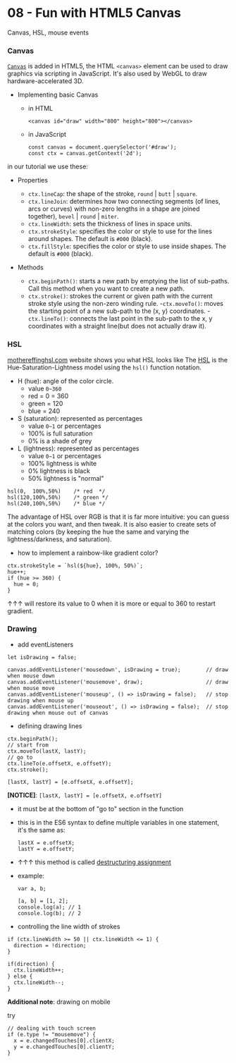 # 08 - Fun with HTML5 Canvas

Canvas, HSL, mouse events

### Canvas

[`Canvas`](https://developer.mozilla.org/en-US/docs/Web/API/Canvas_API) is added in HTML5, the HTML `<canvas>` element can be used to draw graphics via scripting in JavaScript. It's also used by WebGL to draw hardware-accelerated 3D.

-   Implementing basic Canvas

    -   in HTML

        ```
        <canvas id="draw" width="800" height="800"></canvas>
        ```

    -   in JavaScript

        ```
        const canvas = document.querySelector('#draw');
        const ctx = canvas.getContext('2d');
        ```

in our tutorial we use these:

-   Properties

    -   `ctx.lineCap`: the shape of the stroke, `round` | `butt` | `square`.
    -   `ctx.lineJoin`: determines how two connecting segments (of lines, arcs or curves) with non-zero lengths in a shape are joined together), `bevel` | `round` | `miter`.
    -   `ctx.lineWidth`: sets the thickness of lines in space units.
    -   `ctx.strokeStyle`: specifies the color or style to use for the lines around shapes. The default is `#000` (black).
    -   `ctx.fillStyle`: specifies the color or style to use inside shapes. The default is `#000` (black).

-   Methods
    -   `ctx.beginPath()`: starts a new path by emptying the list of sub-paths. Call this method when you want to create a new path.
    -   `ctx.stroke()`: strokes the current or given path with the current stroke style using the non-zero winding rule. -`ctx.moveTo()`: moves the starting point of a new sub-path to the (x, y) coordinates. -`ctx.lineTo()`: connects the last point in the sub-path to the x, y coordinates with a straight line(but does not actually draw it).

### HSL

[mothereffinghsl.com](http://mothereffinghsl.com/) website shows you what HSL looks like
The [HSL](https://developer.mozilla.org/en-US/docs/Web/CSS/color_value) is the Hue-Saturation-Lightness model using the `hsl()` function notation.

-   H (hue): angle of the color circle.
    -   value `0~360`
    -   red = 0 = 360
    -   green = 120
    -   blue = 240
-   S (saturation): represented as percentages
    -   value `0~1` or percentages
    -   100% is full saturation
    -   0% is a shade of grey
-   L (lightness): represented as percentages
    -   value `0~1` or percentages
    -   100% lightness is white
    -   0% lightness is black
    -   50% lightness is "normal"

```
hsl(0,  100%,50%)    /* red  */
hsl(120,100%,50%)    /* green */
hsl(240,100%,50%)    /* blue */
```

The advantage of HSL over RGB is that it is far more intuitive: you can guess at the colors you want, and then tweak. It is also easier to create sets of matching colors (by keeping the hue the same and varying the lightness/darkness, and saturation).

-   how to implement a rainbow-like gradient color?

```
ctx.strokeStyle = `hsl(${hue}, 100%, 50%)`;
hue++;
if (hue >= 360) {
  hue = 0;
}
```

↑↑↑ will restore its value to 0 when it is more or equal to 360 to restart gradient.

### Drawing

-   add eventListeners

```
let isDrawing = false;

canvas.addEventListener('mousedown', isDrawing = true);        // draw when mouse down
canvas.addEventListener('mousemove', draw);                    // draw when mouse move
canvas.addEventListener('mouseup', () => isDrawing = false);   // stop drawing when mouse up
canvas.addEventListener('mouseout', () => isDrawing = false);  // stop drawing when mouse out of canvas
```

-   defining drawing lines

```
ctx.beginPath();
// start from
ctx.moveTo(lastX, lastY);
// go to
ctx.lineTo(e.offsetX, e.offsetY);
ctx.stroke();

[lastX, lastY] = [e.offsetX, e.offsetY];
```

**[NOTICE]**: `[lastX, lastY] = [e.offsetX, e.offsetY]`

-   it must be at the bottom of "go to" section in the function
-   this is in the ES6 syntax to define multiple variables in one statement, it's the same as:

    ```
    lastX = e.offsetX;
    lastY = e.offsetY;
    ```

-   ↑↑↑ this method is called [destructuring assignment](https://developer.mozilla.org/en-US/docs/Web/JavaScript/Reference/Operators/Destructuring_assignment)
-   example:

    ```
    var a, b;

    [a, b] = [1, 2];
    console.log(a); // 1
    console.log(b); // 2
    ```

-   controlling the line width of strokes

```
if (ctx.lineWidth >= 50 || ctx.lineWidth <= 1) {
  direction = !direction;
}

if(direction) {
  ctx.lineWidth++;
} else {
  ctx.lineWidth--;
}
```

**Additional note**: drawing on mobile

try

```
// dealing with touch screen
if (e.type != "mousemove") {
  x = e.changedTouches[0].clientX;
  y = e.changedTouches[0].clientY;
}
```
